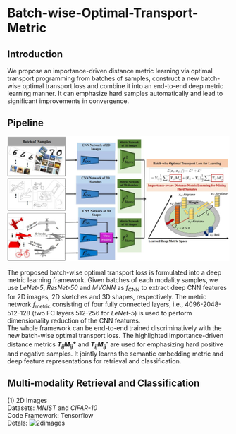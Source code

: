 # Batch-wise-Optimal-Transport-Metric

## Introduction
We propose an importance-driven distance metric learning via optimal transport programming from batches of samples, construct a new batch-wise optimal transport loss and combine it into an end-to-end deep metric learning manner. It can emphasize hard samples automatically and lead to significant improvements in convergence.

## Pipeline

![shrec14](shrec14/imgs/framework.jpg?raw=true)

The proposed batch-wise optimal transport loss is formulated into a deep metric learning framework. Given batches of each modality samples, we use *LeNet-5*, *ResNet-50* and *MVCNN* as *f*<sub>CNN</sub> to extract deep CNN features for 2D images, 2D sketches and 3D shapes, respectively. The metric network *f*<sub>metric</sub> consisting of four fully connected layers, i.e., 4096-2048-512-128 (two FC layers 512-256 for *LeNet-5*) is used to perform dimensionality reduction of the CNN features.  
The whole framework can be end-to-end trained discriminatively with the new batch-wise optimal transport loss. The highlighted importance-driven distance metrics ***T<sub>ij</sub>M<sub>ij</sub><sup>+</sup>*** and ***T<sub>ij</sub>M<sub>ij</sub><sup>-</sup>*** are used for emphasizing hard positive and negative samples. It jointly learns the semantic embedding metric and deep feature representations for retrieval and classification.

## Multi-modality Retrieval and Classification
(1) 2D Images  
Datasets: *MNIST* and *CIFAR-10*  
Code Framework: Tensorflow  
Detals: ![2dimages](https://github.com/IAAI-CVResearchGroup/Batch-wise-Optimal-Transport-Metric/tree/master/2D-Optimal-Transport-Metric)
